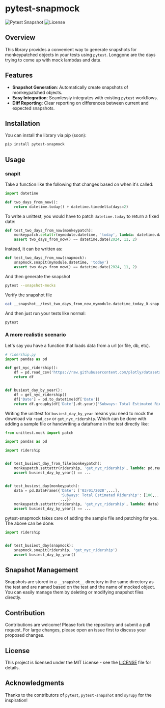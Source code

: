 # pytest-snapmock

![Pytest Snapshot](https://img.shields.io/badge/python-3.7%2B-blue.svg)
![License](https://img.shields.io/badge/license-MIT-green.svg)

## Overview
This library provides a convenient way to generate snapshots for monkeypatched objects in your tests using `pytest`. Longgone are the days trying to come up with mock lambdas and data.

## Features

- **Snapshot Generation**: Automatically create snapshots of monkeypatched objects.
- **Easy Integration**: Seamlessly integrates with existing `pytest` workflows.
- **Diff Reporting**: Clear reporting on differences between current and expected snapshots.

## Installation

You can install the library via pip (soon):

```bash
pip install pytest-snapmock
```

## Usage

### snapit

Take a function like the following that changes based on when it's called:
```python
import datetime

def two_days_from_now():
    return datetime.today() + datetime.timedelta(days=2)
```

To write a unittest, you would have to patch `datetime.today` to return a fixed date:
```python
def test_two_days_from_now(monkeypatch):
    monkeypatch.setattr(mymodule.datetime, 'today', lambda: datetime.date(2024, 10, 31))
    assert two_days_from_now() == datetime.date(2024, 11, 2)
```

Instead, it can be written as:
```python
def test_two_days_from_now(snapmock):
    snapmock.snapit(mymodule.datetime, 'today')
    assert two_days_from_now() == datetime.date(2024, 11, 2)
```

And then generate the snapshot
```bash
pytest --snapshot-mocks
```
Verify the snapshot file
```bash
cat __snapshot__/test_two_days_from_now_mymodule.datetime_today_0.snap
```

And then just run your tests like normal:

```bash
pytest
```

### A more realistic scenario

Let's say you have a function that loads data from a url (or file, db, etc).
```python
# ridership.py
import pandas as pd

def get_nyc_ridership():
    df = pd.read_csv('https://raw.githubusercontent.com/plotly/datasets/refs/heads/master/MTA_Ridership_by_DATA_NY_GOV.csv')
    return df


def busiest_day_by_year():
    df = get_nyc_ridership()
    df['Date'] = pd.to_datetime(df['Date'])
    return df.groupby(df['Date'].dt.year)['Subways: Total Estimated Ridership']
```

Writing the unittest for `busiest_day_by_year` means you need to mock the download via `read_csv` or `get_nyc_ridership`. Which can be done with adding a sample file or handwriting a dataframe in the test directly like:

```python
from unittest.mock import patch

import pandas as pd

import ridership


def test_busiest_day_from_file(monkeypatch):
    monkeypatch.settattr(ridership, 'get_nyc_ridership', lambda: pd.read_csv(__file__.parent / 'ridership_data.csv')
    assert busiest_day_by_year() == ...


def test_busiest_day(monkeypatch):
    data = pd.DataFrame({'Date': ['03/01/2020',...],
                         'Subways: Total Estimated Ridership': [100,...],
                         ...})
    monkeypatch.settattr(ridership, 'get_nyc_ridership', lambda: data)
    assert busiest_day_by_year() == ...
```

pytest-snapmock takes care of adding the sample file and patching for you. The above can be done:

```python
import ridership


def test_busiest_day(snapmock):
    snapmock.snapit(ridership, 'get_nyc_ridership')
    assert busiest_day_by_year()
```

## Snapshot Management

Snapshots are stored in a `__snapshot__` directory in the same directory as the test and are named based on the test and the name of mocked object. You can easily manage them by deleting or modifying snapshot files directly.

## Contribution

Contributions are welcome! Please fork the repository and submit a pull request. For large changes, please open an issue first to discuss your proposed changes.

## License

This project is licensed under the MIT License - see the [LICENSE](LICENSE) file for details.

## Acknowledgments

Thanks to the contributors of `pytest`, `pytest-snapshot` and `syrupy` for the inspiration!
